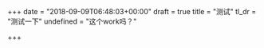 +++
date = "2018-09-09T06:48:03+00:00"
draft = true
title = "测试"
tl_dr = "测试一下"
undefined = "这个work吗？"

+++
